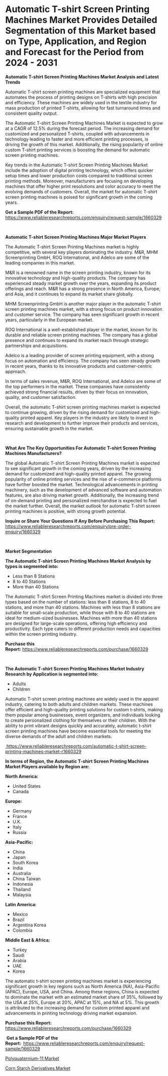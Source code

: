 <p><h1>Automatic T-shirt Screen Printing Machines Market Provides Detailed Segmentation of this Market based on Type, Application, and Region and Forecast for the Period from 2024 - 2031</h1></p><p><strong>Automatic T-shirt Screen Printing Machines Market Analysis and Latest Trends</strong></p>
<p><p>Automatic T-shirt screen printing machines are specialized equipment that automates the process of printing designs on T-shirts with high precision and efficiency. These machines are widely used in the textile industry for mass production of printed T-shirts, allowing for fast turnaround times and consistent quality output.</p><p>The Automatic T-shirt Screen Printing Machines Market is expected to grow at a CAGR of 12.5% during the forecast period. The increasing demand for customized and personalized T-shirts, coupled with advancements in technology leading to faster and more efficient printing processes, is driving the growth of this market. Additionally, the rising popularity of online custom T-shirt printing services is boosting the demand for automatic screen printing machines.</p><p>Key trends in the Automatic T-shirt Screen Printing Machines Market include the adoption of digital printing technology, which offers quicker setup times and lower production costs compared to traditional screen printing methods. Moreover, manufacturers are focusing on developing machines that offer higher print resolutions and color accuracy to meet the evolving demands of customers. Overall, the market for automatic T-shirt screen printing machines is poised for significant growth in the coming years.</p></p>
<p><strong>Get a Sample PDF of the Report:&nbsp;</strong> <a href="https://www.reliableresearchreports.com/enquiry/request-sample/1660329">https://www.reliableresearchreports.com/enquiry/request-sample/1660329</a></p>
<p>&nbsp;</p>
<p><strong>Automatic T-shirt Screen Printing Machines Major Market Players</strong></p>
<p><p>The Automatic T-shirt Screen Printing Machines market is highly competitive, with several key players dominating the industry. M&R, MHM Screenprinting GmbH, ROQ International, and Adelco are some of the leading companies in this market.</p><p>M&R is a renowned name in the screen printing industry, known for its innovative technology and high-quality products. The company has experienced steady market growth over the years, expanding its product offerings and reach. M&R has a strong presence in North America, Europe, and Asia, and it continues to expand its market share globally.</p><p>MHM Screenprinting GmbH is another major player in the automatic T-shirt screen printing machines market, with a strong focus on product innovation and customer service. The company has seen significant growth in recent years, particularly in the European market.</p><p>ROQ International is a well-established player in the market, known for its durable and reliable screen printing machines. The company has a global presence and continues to expand its market reach through strategic partnerships and acquisitions.</p><p>Adelco is a leading provider of screen printing equipment, with a strong focus on automation and efficiency. The company has seen steady growth in recent years, thanks to its innovative products and customer-centric approach.</p><p>In terms of sales revenue, M&R, ROQ International, and Adelco are some of the top performers in the market. These companies have consistently achieved strong financial results, driven by their focus on innovation, quality, and customer satisfaction.</p><p>Overall, the automatic T-shirt screen printing machines market is expected to continue growing, driven by the rising demand for customized and high-quality printed apparel. Key players in the industry are likely to invest in research and development to further improve their products and services, ensuring sustainable growth in the market.</p></p>
<p>&nbsp;</p>
<p><strong>What Are The Key Opportunities For Automatic T-shirt Screen Printing Machines Manufacturers?</strong></p>
<p><p>The global Automatic T-shirt Screen Printing Machines market is expected to see significant growth in the coming years, driven by the increasing demand for customized and high-quality printed apparel. The growing popularity of online printing services and the rise of e-commerce platforms have further boosted the market. Technological advancements in printing machinery, such as the development of advanced software and automation features, are also driving market growth. Additionally, the increasing trend of on-demand printing and personalized merchandise is expected to fuel the market further. Overall, the market outlook for automatic T-shirt screen printing machines is positive, with strong growth potential.</p></p>
<p><strong>Inquire or Share Your Questions If Any Before Purchasing This Report:</strong> <a href="https://www.reliableresearchreports.com/enquiry/pre-order-enquiry/1660329">https://www.reliableresearchreports.com/enquiry/pre-order-enquiry/1660329</a></p>
<p>&nbsp;</p>
<p><strong>Market Segmentation</strong></p>
<p><strong>The Automatic T-shirt Screen Printing Machines Market Analysis by types is segmented into:</strong></p>
<p><ul><li>Less than 8 Stations</li><li>8 to 40 Stations</li><li>More than 40 Stations</li></ul></p>
<p><p>The Automatic T-shirt Screen Printing Machines market is divided into three types based on the number of stations: less than 8 stations, 8 to 40 stations, and more than 40 stations. Machines with less than 8 stations are suitable for small-scale production, while those with 8 to 40 stations are ideal for medium-sized businesses. Machines with more than 40 stations are designed for large-scale operations, offering high efficiency and productivity. Each type caters to different production needs and capacities within the screen printing industry.</p></p>
<p><strong>Purchase this Report:&nbsp;</strong><a href="https://www.reliableresearchreports.com/purchase/1660329">https://www.reliableresearchreports.com/purchase/1660329</a></p>
<p>&nbsp;</p>
<p><strong>The Automatic T-shirt Screen Printing Machines Market Industry Research by Application is segmented into:</strong></p>
<p><ul><li>Adults</li><li>Children</li></ul></p>
<p><p>Automatic T-shirt screen printing machines are widely used in the apparel industry, catering to both adults and children markets. These machines offer efficient and high-quality printing solutions for custom t-shirts, making them popular among businesses, event organizers, and individuals looking to create personalized clothing for themselves or their children. With the ability to print vibrant designs quickly and accurately, automatic t-shirt screen printing machines have become essential tools for meeting the diverse demands of the adult and children markets.</p></p>
<p><a href="https://www.reliableresearchreports.com/automatic-t-shirt-screen-printing-machines-market-r1660329">&nbsp;https://www.reliableresearchreports.com/automatic-t-shirt-screen-printing-machines-market-r1660329</a></p>
<p><strong>In terms of Region, the Automatic T-shirt Screen Printing Machines Market Players available by Region are:</strong></p>
<p>
    <p> <strong> North America: </strong>
        <ul>
            <li>United States</li>
            <li>Canada</li>
        </ul>
        </p> 
    <p> <strong> Europe: </strong>
        <ul>
            <li>Germany</li>
            <li>France</li>
            <li>U.K.</li>
            <li>Italy</li>
            <li>Russia</li>
        </ul>
        </p> 
    <p> <strong> Asia-Pacific: </strong>
        <ul>
            <li>China</li>
            <li>Japan</li>
            <li>South Korea</li>
            <li>India</li>
            <li>Australia</li>
            <li>China Taiwan</li>
            <li>Indonesia</li>
            <li>Thailand</li>
            <li>Malaysia</li>
        </ul>
        </p> 
    <p> <strong> Latin America: </strong>
        <ul>
            <li>Mexico</li>
            <li>Brazil</li>
            <li>Argentina Korea</li>
            <li>Colombia</li>
        </ul>
        </p> 
    <p> <strong> Middle East & Africa: </strong>
        <ul>
            <li>Turkey</li>
            <li>Saudi</li>
            <li>Arabia</li>
            <li>UAE</li>
            <li>Korea</li>
        </ul>
    </p>
    </p>
<p><p>The automatic t-shirt screen printing machines market is experiencing significant growth in key regions such as North America (NA), Asia-Pacific (APAC), Europe, USA, and China. Among these regions, China is expected to dominate the market with an estimated market share of 35%, followed by the USA at 25%, Europe at 20%, APAC at 15%, and NA at 5%. This growth is attributed to the increasing demand for custom printed apparel and advancements in printing technology driving market expansion.</p></p>
<p><strong>Purchase this Report: </strong><a href="https://www.reliableresearchreports.com/purchase/1660329">https://www.reliableresearchreports.com/purchase/1660329</a></p>
<p>&nbsp;<strong>Get a Sample PDF of the Report:&nbsp;&nbsp;</strong><a href="https://www.reliableresearchreports.com/enquiry/request-sample/1660329">https://www.reliableresearchreports.com/enquiry/request-sample/1660329</a></p>
<p><strong></strong></p>
<p><p><a href="https://github.com/gdfhhhj/Market-Research-Report-List-5/blob/main/polyquaternium-11-market.md">Polyquaternium-11 Market</a></p><p><a href="https://github.com/julyju69/Market-Research-Report-List-3/blob/main/corn-starch-derivatives-market.md">Corn Starch Derivatives Market</a></p></p>